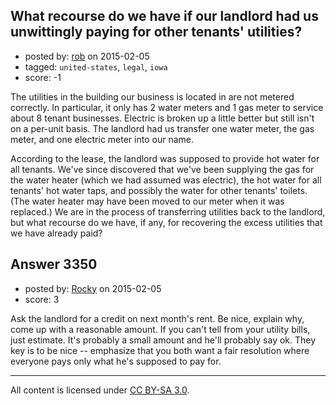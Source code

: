## What recourse do we have if our landlord had us unwittingly paying for other tenants' utilities?

- posted by: [rob](https://stackexchange.com/users/19190/rob) on 2015-02-05
- tagged: `united-states`, `legal`, `iowa`
- score: -1

The utilities in the building our business is located in are not metered correctly. In particular, it only has 2 water meters and 1 gas meter to service about 8 tenant businesses. Electric is broken up a little better but still isn't on a per-unit basis.  The landlord had us transfer one water meter, the gas meter, and one electric meter into our name.

According to the lease, the landlord was supposed to provide hot water for all tenants.  We've since discovered that we've been supplying the gas for the water heater (which we had assumed was electric), the hot water for all tenants' hot water taps, and possibly the water for other tenants' toilets.  (The water heater may have been moved to our meter when it was replaced.)  We are in the process of transferring utilities back to the landlord, but what recourse do we have, if any, for recovering the excess utilities that we have already paid?


## Answer 3350

- posted by: [Rocky](https://stackexchange.com/users/4448541/rocky) on 2015-02-05
- score: 3

Ask the landlord for a credit on next month's rent. Be nice, explain why, come up with a reasonable amount. If you can't tell from your utility bills, just estimate. It's probably a small amount and he'll probably say ok. They key is to be nice -- emphasize that you both want a fair resolution where everyone pays only what he's supposed to pay for.



---

All content is licensed under [CC BY-SA 3.0](https://creativecommons.org/licenses/by-sa/3.0/).
